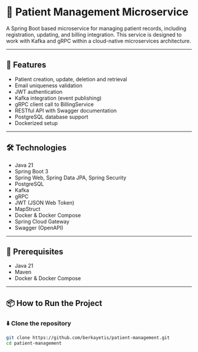 # 🏥 Patient Management Microservice

A Spring Boot based microservice for managing patient records, including registration, updating, and billing integration. This service is designed to work with Kafka and gRPC within a cloud-native microservices architecture.

---

## 🚀 Features

- Patient creation, update, deletion and retrieval
- Email uniqueness validation
- JWT authentication
- Kafka integration (event publishing)
- gRPC client call to BillingService
- RESTful API with Swagger documentation
- PostgreSQL database support
- Dockerized setup

---

## 🛠️ Technologies

- Java 21
- Spring Boot 3
- Spring Web, Spring Data JPA, Spring Security
- PostgreSQL
- Kafka
- gRPC
- JWT (JSON Web Token)
- MapStruct
- Docker & Docker Compose
- Spring Cloud Gateway
- Swagger (OpenAPI)

---

## 🧾 Prerequisites

- Java 21
- Maven
- Docker & Docker Compose

---

## 📦 How to Run the Project

### ⬇️ Clone the repository

```bash
git clone https://github.com/berkayetis/patient-management.git
cd patient-management
